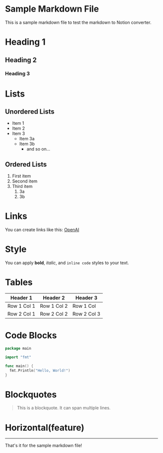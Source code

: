 # Sample Markdown File

This is a sample markdown file to test the markdown to Notion converter.

# Heading 1

## Heading 2

### Heading 3

# Lists

## Unordered Lists

- Item 1
- Item 2
- Item 3
  - Item 3a
  - Item 3b
    - and so on...

## Ordered Lists

1. First item
2. Second item
3. Third item
   1. 3a
   2. 3b

# Links

You can create links like this: [OpenAI](https://www.openai.com)

# Style

You can apply **bold**, *italic*, and `inline code` styles to your text.

# Tables

| Header 1    | Header 2    | Header 3    |
|-------------|-------------|-------------|
| Row 1 Col 1 | Row 1 Col 2 | Row 1 Col   |
| Row 2 Col 1 | Row 2 Col 2 | Row 2 Col 3 |

# Code Blocks

```go
package main

import "fmt"

func main() {
  fmt.Println("Hello, World!")
}
```

# Blockquotes

> This is a blockquote.
> It can span multiple lines.

# Horizontal(feature)

---

That's it for the sample markdown file!
